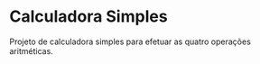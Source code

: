 # Calculadora Simples

Projeto de calculadora simples para efetuar as quatro operações aritméticas.
